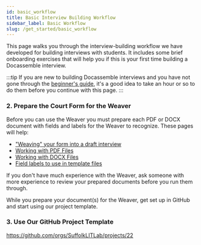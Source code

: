 ```yaml
---
id: basic_workflow
title: Basic Interview Building Workflow
sidebar_label: Basic Workflow
slug: /get_started/basic_workflow
---
```


<!-- 
Planning an interview/[working with a team](https://suffolklitlab.org/docassemble-AssemblyLine-documentation/docs/authoring/working_with_teams/)
Project board overview and usage
Creating issues
  Use to track questions for decisionmaker meetings.
-->

This page walks you through the interview-building workflow we have developed for building interviews with students. It includes some brief onboarding exercises that will help you if this is your first time building a Docassemble interview.

:::tip
If you are new to building Docassemble interviews and you have not gone through the [beginner's guide](./beginners_guide.md), it's a good idea to take an hour or so to do them before you continue with this page.
:::

### 2. Prepare the Court Form for the Weaver

Before you can use the Weaver you must prepare each PDF or DOCX document with fields and labels for the Weaver to recognize. These pages will help:

* ["Weaving" your form into a draft interview](../generating_code)
* [Working with PDF Files](../pdfs)
* [Working with DOCX Files](../docx)
* [Field labels to use in template files](../label_variables)

If you don't have much experience with the Weaver, ask someone with more experience to review your prepared documents before you run them through.

While you prepare your document(s) for the Weaver, get set up in GitHub and start using our project template.

### 3. Use Our GitHub Project Template

https://github.com/orgs/SuffolkLITLab/projects/22